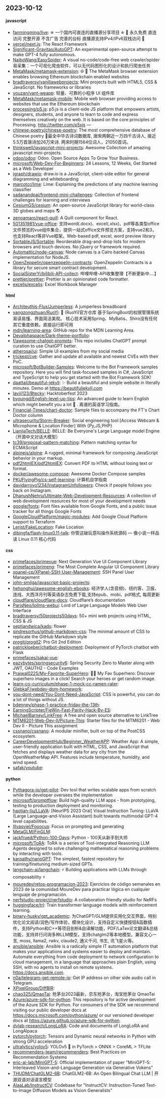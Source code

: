 ## 2023-10-12

#### javascript
* [fanmingming/live](https://github.com/fanmingming/live): ✯ 一个国内可直连的直播源分享项目 ✯ 🔕 永久免费 直连访问 完整开源 不含广告 完善的台标 直播源支持IPv4/IPv6双栈访问 🔕
* [vercel/next.js](https://github.com/vercel/next.js): The React Framework
* [Significant-Gravitas/AutoGPT](https://github.com/Significant-Gravitas/AutoGPT): An experimental open-source attempt to make GPT-4 fully autonomous.
* [NaiboWang/EasySpider](https://github.com/NaiboWang/EasySpider): A visual no-code/code-free web crawler/spider易采集：一个可视化爬虫软件，可以无代码图形化的设计和执行爬虫任务
* [MetaMask/metamask-extension](https://github.com/MetaMask/metamask-extension): 🌐 🔌 The MetaMask browser extension enables browsing Ethereum blockchain enabled websites
* [bradtraversy/vanillawebprojects](https://github.com/bradtraversy/vanillawebprojects): Mini projects built with HTML5, CSS & JavaScript. No frameworks or libraries
* [youzan/vant-weapp](https://github.com/youzan/vant-weapp): 轻量、可靠的小程序 UI 组件库
* [MetaMask/metamask-mobile](https://github.com/MetaMask/metamask-mobile): Mobile web browser providing access to websites that use the Ethereum blockchain
* [processing/p5.js](https://github.com/processing/p5.js): p5.js is a client-side JS platform that empowers artists, designers, students, and anyone to learn to code and express themselves creatively on the web. It is based on the core principles of Processing. http://twitter.com/p5xjs —
* [chinese-poetry/chinese-poetry](https://github.com/chinese-poetry/chinese-poetry): The most comprehensive database of Chinese poetry 🧶最全中华古诗词数据库, 唐宋两朝近一万四千古诗人, 接近5.5万首唐诗加26万宋诗. 两宋时期1564位词人，21050首词。
* [thinkswell/javascript-mini-projects](https://github.com/thinkswell/javascript-mini-projects): Awesome Collection of amazing javascript mini-projects.
* [odoo/odoo](https://github.com/odoo/odoo): Odoo. Open Source Apps To Grow Your Business.
* [microsoft/Web-Dev-For-Beginners](https://github.com/microsoft/Web-Dev-For-Beginners): 24 Lessons, 12 Weeks, Get Started as a Web Developer
* [jgraph/drawio](https://github.com/jgraph/drawio): draw.io is a JavaScript, client-side editor for general diagramming and whiteboarding
* [marcotcr/lime](https://github.com/marcotcr/lime): Lime: Explaining the predictions of any machine learning classifier
* [sadanandpai/frontend-mini-challenges](https://github.com/sadanandpai/frontend-mini-challenges): Collection of frontend challenges for learning and interviews
* [CesiumGS/cesium](https://github.com/CesiumGS/cesium): An open-source JavaScript library for world-class 3D globes and maps 🌎
* [zenoamaro/react-quill](https://github.com/zenoamaro/react-quill): A Quill component for React.
* [501351981/vue-office](https://github.com/501351981/vue-office): 支持word(.docx)、excel(.xlsx)、pdf等各类型office文件预览的vue组件集合，提供一站式office文件预览方案，支持vue2和3，也支持React等非Vue框架。Web-based pdf, excel, word preview library
* [SortableJS/Sortable](https://github.com/SortableJS/Sortable): Reorderable drag-and-drop lists for modern browsers and touch devices. No jQuery or framework required.
* [Automattic/node-canvas](https://github.com/Automattic/node-canvas): Node canvas is a Cairo backed Canvas implementation for NodeJS.
* [OpenZeppelin/openzeppelin-contracts](https://github.com/OpenZeppelin/openzeppelin-contracts): OpenZeppelin Contracts is a library for secure smart contract development.
* [SocialSisterYi/bilibili-API-collect](https://github.com/SocialSisterYi/bilibili-API-collect): 哔哩哔哩-API收集整理【不断更新中....】
* [prettier/prettier](https://github.com/prettier/prettier): Prettier is an opinionated code formatter.
* [exceljs/exceljs](https://github.com/exceljs/exceljs): Excel Workbook Manager

#### html
* [Architeuthis-Flux/Jumperless](https://github.com/Architeuthis-Flux/Jumperless): A jumperless breadboard
* [yangzongzhuan/RuoYi](https://github.com/yangzongzhuan/RuoYi): 🎉 (RuoYi)官方仓库 基于SpringBoot的权限管理系统 易读易懂、界面简洁美观。 核心技术采用Spring、MyBatis、Shiro没有任何其它重度依赖。直接运行即可用
* [mdn/learning-area](https://github.com/mdn/learning-area): GitHub repo for the MDN Learning Area.
* [Devalphaspace/Dark-theme-portfolio](https://github.com/Devalphaspace/Dark-theme-portfolio): 
* [f/awesome-chatgpt-prompts](https://github.com/f/awesome-chatgpt-prompts): This repo includes ChatGPT prompt curation to use ChatGPT better.
* [atherosai/ui](https://github.com/atherosai/ui): Simple UI examples from my social media
* [trickest/cve](https://github.com/trickest/cve): Gather and update all available and newest CVEs with their PoC.
* [microsoft/BotBuilder-Samples](https://github.com/microsoft/BotBuilder-Samples): Welcome to the Bot Framework samples repository. Here you will find task-focused samples in C#, JavaScript and TypeScript to help you get started with the Bot Framework SDK!
* [daattali/beautiful-jekyll](https://github.com/daattali/beautiful-jekyll): ✨ Build a beautiful and simple website in literally minutes. Demo at https://beautifuljekyll.com
* [laviii123/Btecky](https://github.com/laviii123/Btecky): Hacktoberfest 2023
* [byoungd/English-level-up-tips](https://github.com/byoungd/English-level-up-tips): An advanced guide to learn English which might benefit you a lot 🎉 . 离谱的英语学习指南。
* [Financial-Times/chart-doctor](https://github.com/Financial-Times/chart-doctor): Sample files to accompany the FT's Chart Doctor column
* [ultrasecurity/Storm-Breaker](https://github.com/ultrasecurity/Storm-Breaker): Social engineering tool [Access Webcam & Microphone & Location Finder] With {Py,JS,PHP}
* [LianjiaTech/BELLE](https://github.com/LianjiaTech/BELLE): BELLE: Be Everyone's Large Language model Engine（开源中文对话大模型）
* [tc39/proposal-pattern-matching](https://github.com/tc39/proposal-pattern-matching): Pattern matching syntax for ECMAScript
* [alpinejs/alpine](https://github.com/alpinejs/alpine): A rugged, minimal framework for composing JavaScript behavior in your markup.
* [pdf2htmlEX/pdf2htmlEX](https://github.com/pdf2htmlEX/pdf2htmlEX): Convert PDF to HTML without losing text or format.
* [docker/awesome-compose](https://github.com/docker/awesome-compose): Awesome Docker Compose samples
* [PKUFlyingPig/cs-self-learning](https://github.com/PKUFlyingPig/cs-self-learning): 计算机自学指南
* [davidarroyo1234/InstagramUnfollowers](https://github.com/davidarroyo1234/InstagramUnfollowers): Check if people follows you back on Instagram.
* [DhanushNehru/Ultimate-Web-Development-Resources](https://github.com/DhanushNehru/Ultimate-Web-Development-Resources): A collection of web development resources for most of your development needs
* [google/fonts](https://github.com/google/fonts): Font files available from Google Fonts, and a public issue tracker for all things Google Fonts
* [GoogleCloudPlatform/magic-modules](https://github.com/GoogleCloudPlatform/magic-modules): Add Google Cloud Platform support to Terraform
* [Lerist/FakeLocation](https://github.com/Lerist/FakeLocation): Fake Location
* [dibingfa/flash-linux0.11-talk](https://github.com/dibingfa/flash-linux0.11-talk): 你管这破玩意叫操作系统源码 — 像小说一样品读 Linux 0.11 核心代码

#### css
* [primefaces/primevue](https://github.com/primefaces/primevue): Next Generation Vue UI Component Library
* [primefaces/primeng](https://github.com/primefaces/primeng): The Most Complete Angular UI Component Library
* [xpanel-cp/XPanel-SSH-User-Management](https://github.com/xpanel-cp/XPanel-SSH-User-Management): SSH Panel User Management
* [john-smilga/javascript-basic-projects](https://github.com/john-smilga/javascript-basic-projects): 
* [hehonghui/awesome-english-ebooks](https://github.com/hehonghui/awesome-english-ebooks): 经济学人(含音频)、纽约客、卫报、连线、大西洋月刊等英语杂志免费下载,支持epub、mobi、pdf格式, 每周更新
* [cloudflare/cloudflare-docs](https://github.com/cloudflare/cloudflare-docs): Cloudflare’s documentation
* [ParisNeo/lollms-webui](https://github.com/ParisNeo/lollms-webui): Lord of Large Language Models Web User Interface
* [bradtraversy/50projects50days](https://github.com/bradtraversy/50projects50days): 50+ mini web projects using HTML, CSS & JS
* [septiandwica/kado](https://github.com/septiandwica/kado): flower
* [sindresorhus/github-markdown-css](https://github.com/sindresorhus/github-markdown-css): The minimal amount of CSS to replicate the GitHub Markdown style
* [progit/progit2](https://github.com/progit/progit2): Pro Git 2nd Edition
* [patrickloeber/chatbot-deployment](https://github.com/patrickloeber/chatbot-deployment): Deployment of PyTorch chatbot with Flask
* [primefaces/sakai-vue](https://github.com/primefaces/sakai-vue): 
* [eazybytes/springsecurity6](https://github.com/eazybytes/springsecurity6): Spring Security Zero to Master along with JWT, OAUTH2 - Code Examples
* [Prajwal0225/My-Favorite-SuperHero](https://github.com/Prajwal0225/My-Favorite-SuperHero): 🦸‍♂️ My Fav Superhero: Discover superhero images in a click! Search your heroes or get random image.
* [learn-co-curriculum/phase-1-mock-cc-ramen-rater](https://github.com/learn-co-curriculum/phase-1-mock-cc-ramen-rater): 
* [GlebkaF/webdev-dom-homework](https://github.com/GlebkaF/webdev-dom-homework): 
* [you-dont-need/You-Dont-Need-JavaScript](https://github.com/you-dont-need/You-Dont-Need-JavaScript): CSS is powerful, you can do a lot of things without JS.
* [bdenney/phase-1-practice-friday-the-13th](https://github.com/bdenney/phase-1-practice-friday-the-13th): 
* [EarningScripter/FieWin-Fast-Parity-Hack-By-ES](https://github.com/EarningScripter/FieWin-Fast-Parity-Hack-By-ES): 
* [MichaelBarney/LinkFree](https://github.com/MichaelBarney/LinkFree): A free and open source alternative to LinkTree
* [MTM6201-Web-Dev-II/Picture-This](https://github.com/MTM6201-Web-Dev-II/Picture-This): Starter files for the MTM6201 - Web Dev II - Picture This assignment
* [cssnano/cssnano](https://github.com/cssnano/cssnano): A modular minifier, built on top of the PostCSS ecosystem.
* [CareerDevelopmentHub/Beginner_WeatherAPP](https://github.com/CareerDevelopmentHub/Beginner_WeatherAPP): Weather App: A simple, user-friendly application built with HTML, CSS, and JavaScript that fetches and displays weather data for any city from the OpenWeatherMap API. Features include temperature, humidity, and wind speed.
* [safak/youtube](https://github.com/safak/youtube): 

#### python
* [Pythagora-io/gpt-pilot](https://github.com/Pythagora-io/gpt-pilot): Dev tool that writes scalable apps from scratch while the developer oversees the implementation
* [microsoft/promptflow](https://github.com/microsoft/promptflow): Build high-quality LLM apps - from prototyping, testing to production deployment and monitoring.
* [haotian-liu/LLaVA](https://github.com/haotian-liu/LLaVA): [NeurIPS 2023 Oral] Visual Instruction Tuning: LLaVA (Large Language-and-Vision Assistant) built towards multimodal GPT-4 level capabilities.
* [lllyasviel/Fooocus](https://github.com/lllyasviel/Fooocus): Focus on prompting and generating
* [MetaGLM/FinGLM](https://github.com/MetaGLM/FinGLM): 
* [jackfrued/Python-100-Days](https://github.com/jackfrued/Python-100-Days): Python - 100天从新手到大师
* [microsoft/ToRA](https://github.com/microsoft/ToRA): ToRA is a series of Tool-integrated Reasoning LLM Agents designed to solve challenging mathematical reasoning problems by interacting with tools.
* [karpathy/nanoGPT](https://github.com/karpathy/nanoGPT): The simplest, fastest repository for training/finetuning medium-sized GPTs.
* [langchain-ai/langchain](https://github.com/langchain-ai/langchain): ⚡ Building applications with LLMs through composability ⚡
* [mouredev/retos-programacion-2023](https://github.com/mouredev/retos-programacion-2023): Ejercicios de código semanales en 2023 de la comunidad MoureDev para practicar lógica en cualquier lenguaje de programación.
* [nerfstudio-project/nerfstudio](https://github.com/nerfstudio-project/nerfstudio): A collaboration friendly studio for NeRFs
* [huggingface/trl](https://github.com/huggingface/trl): Train transformer language models with reinforcement learning.
* [binary-husky/gpt_academic](https://github.com/binary-husky/gpt_academic): 为ChatGPT/GLM提供实用化交互界面，特别优化论文阅读/润色/写作体验，模块化设计，支持自定义快捷按钮&函数插件，支持Python和C++等项目剖析&自译解功能，PDF/LaTex论文翻译&总结功能，支持并行问询多种LLM模型，支持chatglm2等本地模型。兼容文心一言, moss, llama2, rwkv, claude2, 通义千问, 书生, 讯飞星火等。
* [ansible/ansible](https://github.com/ansible/ansible): Ansible is a radically simple IT automation platform that makes your applications and systems easier to deploy and maintain. Automate everything from code deployment to network configuration to cloud management, in a language that approaches plain English, using SSH, with no agents to install on remote systems. https://docs.ansible.com.
* [n0a/telegram-get-remote-ip](https://github.com/n0a/telegram-get-remote-ip): Get IP address on other side audio call in Telegram.
* [XPixelGroup/DiffBIR](https://github.com/XPixelGroup/DiffBIR): 
* [chao325/QmaoTai](https://github.com/chao325/QmaoTai): 抢茅台2023最新，京东抢茅台，淘宝抢茅台 QmaoTai
* [Azure/azure-sdk-for-python](https://github.com/Azure/azure-sdk-for-python): This repository is for active development of the Azure SDK for Python. For consumers of the SDK we recommend visiting our public developer docs at https://docs.microsoft.com/python/azure/ or our versioned developer docs at https://azure.github.io/azure-sdk-for-python.
* [dvlab-research/LongLoRA](https://github.com/dvlab-research/LongLoRA): Code and documents of LongLoRA and LongAlpaca
* [pytorch/pytorch](https://github.com/pytorch/pytorch): Tensors and Dynamic neural networks in Python with strong GPU acceleration
* [ultralytics/yolov5](https://github.com/ultralytics/yolov5): YOLOv5 🚀 in PyTorch > ONNX > CoreML > TFLite
* [recommenders-team/recommenders](https://github.com/recommenders-team/recommenders): Best Practices on Recommendation Systems
* [eric-ai-lab/MiniGPT-5](https://github.com/eric-ai-lab/MiniGPT-5): Official implementation of paper "MiniGPT-5: Interleaved Vision-and-Language Generation via Generative Vokens"
* [THUDM/ChatGLM2-6B](https://github.com/THUDM/ChatGLM2-6B): ChatGLM2-6B: An Open Bilingual Chat LLM | 开源双语对话语言模型
* [AlaaLab/InstructCV](https://github.com/AlaaLab/InstructCV): Codebase for "InstructCV: Instruction-Tuned Text-to-Image Diffusion Models as Vision Generalists"
